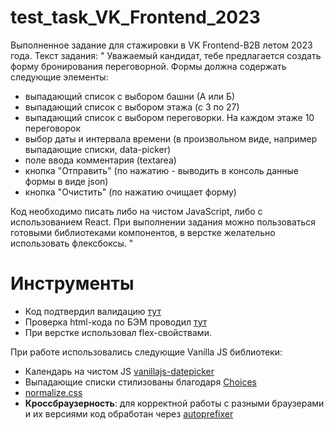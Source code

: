 # test_task_VK_Frontend_2023
Выполненное задание для стажировки в VK Frontend-B2B летом 2023 года. Текст задания: 
"
Уважаемый кандидат, тебе предлагается создать форму бронирования переговорной.
Формы должна содержать следующие элементы:
* выпадающий список с выбором башни (А или Б)
* выпадающий список с выбором этажа (с 3 по 27)
* выпадающий список с выбором переговорки. На каждом этаже 10 переговорок
* выбор даты и интервала времени (в произвольном виде, например выпадающие списки, data-picker)
* поле ввода комментария (textarea)
* кнопка "Отправить" (по нажатию - выводить в консоль данные формы в виде json)
* кнопка "Очистить" (по нажатию очищает форму)

Код необходимо писать либо на чистом JavaScript, либо с использованием React.
При выполнении задания можно пользоваться готовыми библиотеками компонентов, в верстке желательно использовать флексбоксы.
"

# Инструменты
* Код подтвердил валидацию <a href="https://validator.w3.org/" target="_blank">тут</a> 
* Проверка html-кода по БЭМ проводил <a href="https://yoksel.github.io/html-tree/" target="_blank">тут</a>
* При верстке использовал flex-свойствами.


При работе использовались следующие Vanilla JS библиотеки:
* Календарь на чистом JS <a href="https://mymth.github.io/vanillajs-datepicker/#/" target="_blank">vanillajs-datepicker</a>
* Выпадающие списки стилизованы благодаря <a href="https://github.com/Choices-js/Choices/blob/master/README.md" target="_blank">Choices</a>
* <a href="https://cdnjs.com/libraries/normalize" target="_blank">normalize.css</a>
* <strong>Кроссбраузерность</strong>: для корректной работы с разными браузерами и их версиями код обработан через <a href="https://autoprefixer.github.io/ru/" target="_blank">autoprefixer</a> 
